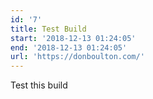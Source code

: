 ```yaml
---
id: '7'
title: Test Build
start: '2018-12-13 01:24:05'
end: '2018-12-13 01:24:05'
url: 'https://donboulton.com/'
---
```

Test this build
